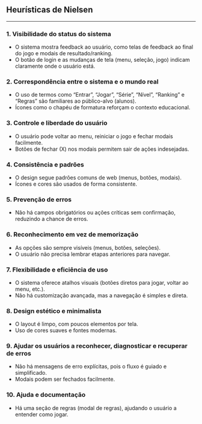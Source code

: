## Heurísticas de Nielsen
---

### 1. **Visibilidade do status do sistema**
- O sistema mostra feedback ao usuário, como telas de feedback ao final do jogo e modais de resultado/ranking.
- O botão de login e as mudanças de tela (menu, seleção, jogo) indicam claramente onde o usuário está.

### 2. **Correspondência entre o sistema e o mundo real**
- O uso de termos como “Entrar”, “Jogar”, “Série”, “Nível”, “Ranking” e “Regras” são familiares ao público-alvo (alunos).
- Ícones como o chapéu de formatura reforçam o contexto educacional.

### 3. **Controle e liberdade do usuário**
- O usuário pode voltar ao menu, reiniciar o jogo e fechar modais facilmente.
- Botões de fechar (X) nos modais permitem sair de ações indesejadas.

### 4. **Consistência e padrões**
- O design segue padrões comuns de web (menus, botões, modais).
- Ícones e cores são usados de forma consistente.

### 5. **Prevenção de erros**
- Não há campos obrigatórios ou ações críticas sem confirmação, reduzindo a chance de erros.

### 6. **Reconhecimento em vez de memorização**
- As opções são sempre visíveis (menus, botões, seleções).
- O usuário não precisa lembrar etapas anteriores para navegar.

### 7. **Flexibilidade e eficiência de uso**
- O sistema oferece atalhos visuais (botões diretos para jogar, voltar ao menu, etc.).
- Não há customização avançada, mas a navegação é simples e direta.

### 8. **Design estético e minimalista**
- O layout é limpo, com poucos elementos por tela.
- Uso de cores suaves e fontes modernas.

### 9. **Ajudar os usuários a reconhecer, diagnosticar e recuperar de erros**
- Não há mensagens de erro explícitas, pois o fluxo é guiado e simplificado.
- Modais podem ser fechados facilmente.

### 10. **Ajuda e documentação**
- Há uma seção de regras (modal de regras), ajudando o usuário a entender como jogar.